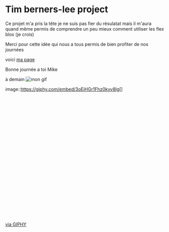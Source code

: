 # Tim berners-lee project




Ce projet m'a pris la tête je ne suis pas fier du résulatat mais il m'aura quand même permis de
comprendre un peu mieux comment utiliser les flex blox (je crois)

Merci pour cette idée qui nous a tous permis de bien profiter de nos journées 

voici [ma page](https://flow1202a.github.io/timLee/)

Bonne journée a toi Mike 

à demain ![mon gif](https://giphy.com/gifs/arrested-development-michael-cera-george-bluth-3oEjHGr1Fhz0kyv8Ig)

image::https://giphy.com/embed/3oEjHGr1Fhz0kyv8Ig[]

<iframe src="" width="480" height="379" frameBorder="0" class="giphy-embed" allowFullScreen></iframe><p><a href="https://giphy.com/gifs/arrested-development-michael-cera-george-bluth-3oEjHGr1Fhz0kyv8Ig">via GIPHY</a></p>

